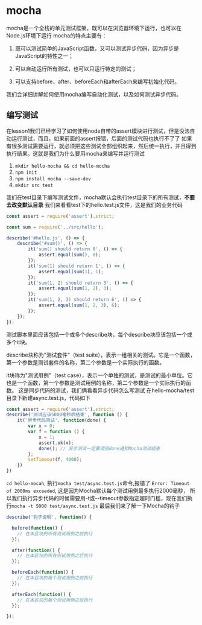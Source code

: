 # mocha
mocha是一个全栈的单元测试框架，既可以在浏览器环境下运行，也可以在Node.js环境下运行
mocha的特点主要有：

1. 既可以测试简单的JavaScript函数，又可以测试异步代码，因为异步是JavaScript的特性之一；

2. 可以自动运行所有测试，也可以只运行特定的测试；

3. 可以支持before、after、beforeEach和afterEach来编写初始化代码。

我们会详细讲解如何使用mocha编写自动化测试，以及如何测试异步代码。
## 编写测试
在lesson1我们已经学习了如何使用node自带的assert模块进行测试，但是没法自动运行测试，而且，如果前面的assert报错，后面的测试代码也执行不了了
如果有很多测试需要运行，就必须把这些测试全部组织起来，然后统一执行，并且得到执行结果。这就是我们为什么要用mocha来编写并运行测试
1. `mkdir hello-mocha && cd hello-mocha`
2. `npm init`
3. `npm install mocha --save-dev`
4. `mkdir src test`

我们在test目录下编写测试文件，mocha默认会执行test目录下的所有测试，**不要去改变默认目录**
我们来看看test下的hello.test.js文件，这是我们的业务代码

```javascript
const assert = require('assert').strict;

const sum = require('../src/hello');

describe('#hello.js', () => {
    describe('#sum()', () => {
        it('sum() should return 0', () => {
            assert.equal(sum(), 0);
        });
        it('sum(1) should return 1', () => {
            assert.equal(sum(1), 1);
        });
        it('sum(1, 2) should return 3', () => {
            assert.equal(sum(1, 2), 3);
        });
        it('sum(1, 2, 3) should return 6', () => {
            assert.equal(sum(1, 2, 3), 6);
        });
    });
});
```
测试脚本里面应该包括一个或多个describe块，每个describe块应该包括一个或多个it块。

describe块称为"测试套件"（test suite），表示一组相关的测试。它是一个函数，第一个参数是测试套件的名称，第二个参数是一个实际执行的函数。

it块称为"测试用例"（test case），表示一个单独的测试，是测试的最小单位。它也是一个函数，第一个参数是测试用例的名称，第二个参数是一个实际执行的函数。
这是同步代码的测试，我们俩看看异步代码怎么写测试
在hello-mocha/test目录下新建async.test.js，代码如下
```javascript
const assert = require('assert').strict;
describe('测试应该5000毫秒后结束', function () {
    it('异步代码测试', function(done) {
        var x = 0;
        var f = function () {
            x = 1;
            assert.ok(x);
            done(); // 异步测试一定要调用done通知Mocha测试结束
        };
        setTimeout(f, 4000);
    })
})
```
`cd hello-mocah`, 执行`mocha test/async.test.js`命令,报错了 `Error: Timeout of 2000ms exceeded`, 这是因为Mocha默认每个测试用例最多执行2000毫秒， 所以我们执行异步代码的时候需要用-t或--timeout参数指定超时门槛，现在我们执行`mocha -t 5000 test/async.test.js`
最后我们来了解一下Mocha的钩子
```javascript
describe('钩子说明', function() {

  before(function() {
    // 在本区块的所有测试用例之前执行
  });

  after(function() {
    // 在本区块的所有测试用例之后执行
  });

  beforeEach(function() {
    // 在本区块的每个测试用例之前执行
  });

  afterEach(function() {
    // 在本区块的每个测试用例之后执行
  });

});
```